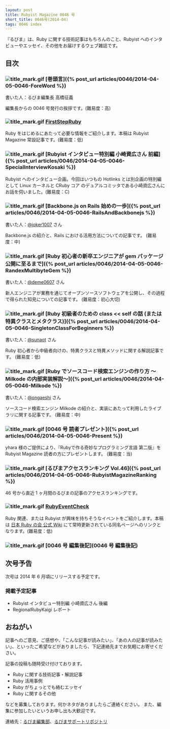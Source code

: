 ```yaml
---
layout: post
title: Rubyist Magazine 0046 号
short_title: 0046号(2014-04)
tags: 0046 index
---
```



『るびま』は、Ruby に関する技術記事はもちろんのこと、Rubyist へのインタビューやエッセイ、その他をお届けするウェブ雑誌です。

## 目次

### ![title_mark.gif]({{site.baseurl}}/images/title_mark.gif) [巻頭言]({% post_url articles/0046/2014-04-05-0046-ForeWord %})

書いた人：るびま編集長 高橋征義

編集長からの 0046 号発行の挨拶です。(難易度：高)

### ![title_mark.gif]({{site.baseurl}}/images/title_mark.gif) [FirstStepRuby](https://github.com/rubima/rubima/blob/master/first_step_ruby/first-step-ruby-2.0.md)

Ruby をはじめるにあたって必要な情報をご紹介します。本稿は Rubyist Magazine 常設記事です。(難易度：低)

### ![title_mark.gif]({{site.baseurl}}/images/title_mark.gif) [Rubyist インタビュー特別編 小崎資広さん 前編]({% post_url articles/0046/2014-04-05-0046-SpecialInterviewKosaki %})

Rubyist へのインタビュー企画。今回はいつもの Hotlinks とは別企画の特別編として Linux カーネルと CRuby コア のデュアルコミッタである小崎資広さんにお話を伺いました。(難易度：C)

### ![title_mark.gif]({{site.baseurl}}/images/title_mark.gif) [Backbone.js on Rails 始めの一歩]({% post_url articles/0046/2014-04-05-0046-RailsAndBackbonejs %})

書いた人：[@joker1007](https://twitter.com/joker1007) さん

Backbone.js の紹介と、Rails における活用方法についての記事です。 (難易度：中)

### ![title_mark.gif]({{site.baseurl}}/images/title_mark.gif) [Ruby 初心者の新卒エンジニアが gem パッケージ公開に至るまで]({% post_url articles/0046/2014-04-05-0046-RandexMultibyteGem %})

書いた人：[@deme0607](https://twitter.com/deme0607) さん

新人エンジニアが業務を通じてオープンソースソフトウェアを公開し、その過程で得られた知見についての記事です。 (難易度：初心大切)

### ![title_mark.gif]({{site.baseurl}}/images/title_mark.gif) [Ruby 初級者のための class << self の話 (または特異クラスとメタクラス)]({% post_url articles/0046/2014-04-05-0046-SingletonClassForBeginners %})

書いた人：[@sunaot](https://twitter.com/sunaot) さん

Ruby 初心者から中級者向けの、特異クラスと特異メソッドに関する解説記事です。 (難易度：低)

### ![title_mark.gif]({{site.baseurl}}/images/title_mark.gif) [Ruby でソースコード検索エンジンの作り方 〜Milkode の内部実装解説〜]({% post_url articles/0046/2014-04-05-0046-Milkode %})

書いた人：[@ongaeshi](https://twitter.com/ongaeshi) さん

ソースコード検索エンジン Milkode の紹介と、実装にあたって利用したライブラリに関する記事です。 (難易度：中)

### ![title_mark.gif]({{site.baseurl}}/images/title_mark.gif) [0046 号 読者プレゼント]({% post_url articles/0046/2014-04-05-0046-Present %})

yhara 様のご提供により、『Rubyで作る奇妙なプログラミング言語 第二版』を Rubyist Magazine 読者の方にプレゼントします。 (難易度：当)

### ![title_mark.gif]({{site.baseurl}}/images/title_mark.gif) [るびまアクセスランキング Vol.46]({% post_url articles/0046/2014-04-05-0046-RubyistMagazineRanking %})

46 号から直近 1 ヶ月間のるびまの記事のアクセスランキングです。

### ![title_mark.gif]({{site.baseurl}}/images/title_mark.gif) [RubyEventCheck](https://github.com/ruby-no-kai/official/wiki/RubyEventCheck)

Ruby 関連、または Rubyist が興味を持ちそうなイベントをご紹介します。本稿は [日本 Ruby の会 公式 Wiki](https://github.com/ruby-no-kai/official/wiki) にて常時更新されている同名ページへのリンクとなります。(難易度：低)

### ![title_mark.gif]({{site.baseurl}}/images/title_mark.gif) [0046 号 編集後記](0046 号 編集後記)

## 次号予告

次号は 2014 年 6 月頃にリリースする予定です。

### 掲載予定記事

* Rubyist インタビュー特別編 小崎資広さん 後編
* RegionalRubyKaigi レポート


## おねがい

記事へのご意見、ご感想や、「こんな記事が読みたい」、「あの人の記事が読みたい」、といったご希望などがありましたら、下記連絡先までお気軽にお寄せください。

記事の投稿も随時受け付けております。

* Ruby に関する技術記事・解説記事
* Ruby 活用事例
* Ruby がちょっとでも絡むエッセイ
* Ruby に関するその他


などを募集しております。何かネタがありましたらご連絡ください。
また、編集に参加したいというお申し出も大歓迎です。

連絡先：[るびま編集部](mailto:magazine@ruby-no-kai.org)、[るびまサポートリポジトリ](https://github.com/rubima/rubima-support)


